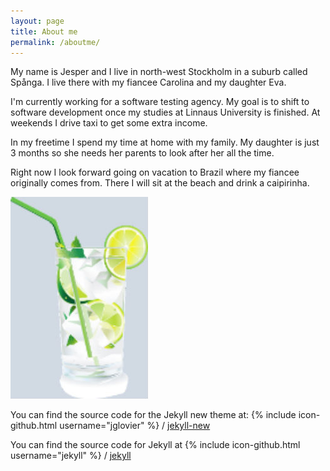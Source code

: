 ```yaml
---
layout: page
title: About me
permalink: /aboutme/
---
```


My name is Jesper and I live in north-west Stockholm in a suburb called Spånga. I live there 
with my fiancee Carolina and my daughter Eva. 

I'm currently working for a software testing agency. My goal is to shift to software development once 
my studies at Linnaus University is finished. At weekends I drive taxi to get some extra income.

In my freetime I spend my time at home with my family. My daughter is just 3 months so she needs her parents 
to look after her all the time. 

Right now I look forward going on vacation to Brazil where my fiancee originally comes from. 
There I will sit at the beach and drink a caipirinha.

![caipirinha](/img/caipi.jpg)

You can find the source code for the Jekyll new theme at:
{% include icon-github.html username="jglovier" %} /
[jekyll-new](https://github.com/jglovier/jekyll-new)

You can find the source code for Jekyll at
{% include icon-github.html username="jekyll" %} /
[jekyll](https://github.com/jekyll/jekyll)
